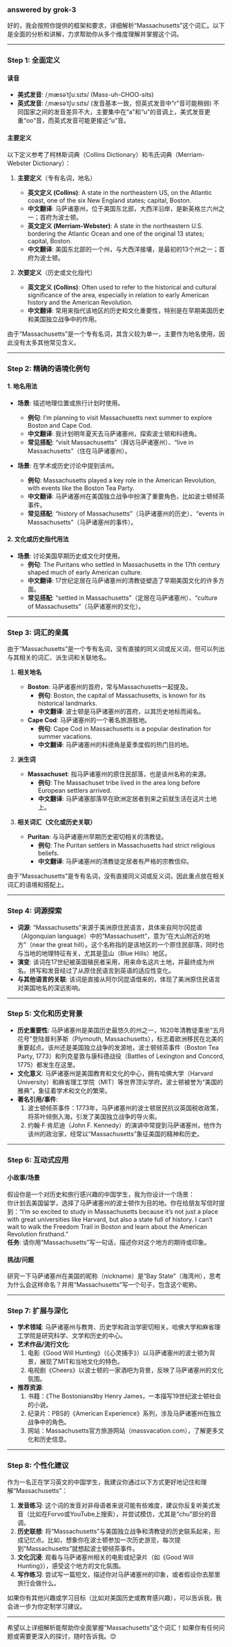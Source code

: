 ### answered by grok-3
好的，我会按照你提供的框架和要求，详细解析“Massachusetts”这个词汇。以下是全面的分析和讲解，力求帮助你从多个维度理解并掌握这个词。

---

### Step 1: 全面定义
#### 读音
- **美式发音**: /ˌmæsəˈtʃuːsɪts/ (Mass-uh-CHOO-sits)
- **英式发音**: /ˌmæsəˈtʃuːsɪts/ (发音基本一致，但英式发音中“r”音可能稍弱)
不同国家之间的发音差异不大，主要集中在“a”和“u”的音调上，美式发音更重“oo”音，而英式发音可能更接近“u”音。

#### 主要定义
以下定义参考了柯林斯词典（Collins Dictionary）和韦氏词典（Merriam-Webster Dictionary）：
1. **主要定义**（专有名词，地名）  
   - **英文定义 (Collins)**: A state in the northeastern US, on the Atlantic coast, one of the six New England states; capital, Boston.  
   - **中文翻译**: 马萨诸塞州，位于美国东北部，大西洋沿岸，是新英格兰六州之一；首府为波士顿。  
   - **英文定义 (Merriam-Webster)**: A state in the northeastern U.S. bordering the Atlantic Ocean and one of the original 13 states; capital, Boston.  
   - **中文翻译**: 美国东北部的一个州，与大西洋接壤，是最初的13个州之一；首府为波士顿。

2. **次要定义**（历史或文化指代）  
   - **英文定义 (Collins)**: Often used to refer to the historical and cultural significance of the area, especially in relation to early American history and the American Revolution.  
   - **中文翻译**: 常用来指代该地区的历史和文化重要性，特别是在早期美国历史和美国独立战争中的作用。

由于“Massachusetts”是一个专有名词，其含义较为单一，主要作为地名使用，因此没有太多其他常见含义。

---

### Step 2: 精确的语境化例句
#### 1. 地名用法
- **场景**: 描述地理位置或旅行计划时使用。  
  - **例句**: I’m planning to visit Massachusetts next summer to explore Boston and Cape Cod.  
  - **中文翻译**: 我计划明年夏天去马萨诸塞州，探索波士顿和科德角。  
  - **常见搭配**: “visit Massachusetts”（拜访马萨诸塞州）、“live in Massachusetts”（住在马萨诸塞州）。

- **场景**: 在学术或历史讨论中提到该州。  
  - **例句**: Massachusetts played a key role in the American Revolution, with events like the Boston Tea Party.  
  - **中文翻译**: 马萨诸塞州在美国独立战争中扮演了重要角色，比如波士顿倾茶事件。  
  - **常见搭配**: “history of Massachusetts”（马萨诸塞州的历史）、“events in Massachusetts”（马萨诸塞州的事件）。

#### 2. 文化或历史指代用法
- **场景**: 讨论美国早期历史或文化时使用。  
  - **例句**: The Puritans who settled in Massachusetts in the 17th century shaped much of early American culture.  
  - **中文翻译**: 17世纪定居在马萨诸塞州的清教徒塑造了早期美国文化的许多方面。  
  - **常见搭配**: “settled in Massachusetts”（定居在马萨诸塞州）、“culture of Massachusetts”（马萨诸塞州的文化）。

---

### Step 3: 词汇的亲属
由于“Massachusetts”是一个专有名词，没有直接的同义词或反义词，但可以列出与其相关的词汇、派生词和关联地名。
1. **相关地名**  
   - **Boston**: 马萨诸塞州的首府，常与Massachusetts一起提及。  
     - **例句**: Boston, the capital of Massachusetts, is known for its historical landmarks.  
     - **中文翻译**: 波士顿是马萨诸塞州的首府，以其历史地标而闻名。  
   - **Cape Cod**: 马萨诸塞州的一个著名旅游胜地。  
     - **例句**: Cape Cod in Massachusetts is a popular destination for summer vacations.  
     - **中文翻译**: 马萨诸塞州的科德角是夏季度假的热门目的地。

2. **派生词**  
   - **Massachuset**: 指马萨诸塞州的原住民部落，也是该州名称的来源。  
     - **例句**: The Massachuset tribe lived in the area long before European settlers arrived.  
     - **中文翻译**: 马萨诸塞部落早在欧洲定居者到来之前就生活在这片土地上。

3. **相关词汇（文化或历史关联）**  
   - **Puritan**: 与马萨诸塞州早期历史密切相关的清教徒。  
     - **例句**: The Puritan settlers in Massachusetts had strict religious beliefs.  
     - **中文翻译**: 马萨诸塞州的清教徒定居者有严格的宗教信仰。

由于“Massachusetts”是专有名词，没有直接同义词或反义词，因此重点放在相关词汇的语境和搭配上。

---

### Step 4: 词源探索
- **词源**: “Massachusetts”来源于美洲原住民语言，具体来自阿尔冈昆语（Algonquian language）中的“Massachusett”，意为“在大山附近的地方”（near the great hill）。这个名称指的是该地区的一个原住民部落，同时也与当地的地理特征有关，尤其是蓝山（Blue Hills）地区。
- **演变**: 该词在17世纪被英国殖民者采用，用来命名这片土地，并最终成为州名。拼写和发音经过了从原住民语言到英语的适应性变化。
- **与其他语言的关联**: 该词是直接从阿尔冈昆语借来的，体现了美洲原住民语言对美国地名的深远影响。

---

### Step 5: 文化和历史背景
- **历史重要性**: 马萨诸塞州是美国历史最悠久的州之一，1620年清教徒乘坐“五月花号”登陆普利茅斯（Plymouth, Massachusetts），标志着欧洲移民在北美的重要起点。该州还是美国独立战争的发源地，波士顿倾茶事件（Boston Tea Party, 1773）和列克星敦与康科德战役（Battles of Lexington and Concord, 1775）都发生在这里。
- **文化意义**: 马萨诸塞州是美国教育和文化的中心，拥有哈佛大学（Harvard University）和麻省理工学院（MIT）等世界顶尖学府。波士顿被誉为“美国的雅典”，象征着学术和文化的繁荣。
- **著名引用/事件**:
  1. 波士顿倾茶事件：1773年，马萨诸塞州的波士顿居民抗议英国税收政策，将茶叶倾倒入海，引发了美国独立战争的导火索。
  2. 约翰·F·肯尼迪（John F. Kennedy）的演讲中常提到马萨诸塞州，他作为该州的政治家，经常以“Massachusetts”象征美国的精神和历史。

---

### Step 6: 互动式应用
#### 小故事/场景
假设你是一个对历史和旅行感兴趣的中国学生，我为你设计一个场景：  
你计划去美国留学，选择了马萨诸塞州的波士顿作为目的地。你在给朋友写信时提到：“I’m so excited to study in Massachusetts because it’s not just a place with great universities like Harvard, but also a state full of history. I can’t wait to walk the Freedom Trail in Boston and learn about the American Revolution firsthand.”  
**任务**: 请你用“Massachusetts”写一句话，描述你对这个地方的期待或印象。

#### 挑战/问题
研究一下马萨诸塞州在美国的昵称（nickname）是“Bay State”（海湾州），思考为什么会这样命名？并用“Massachusetts”写一个句子，包含这个昵称。

---

### Step 7: 扩展与深化
- **学术领域**: 马萨诸塞州与教育、历史学和政治学密切相关。哈佛大学和麻省理工学院是研究科学、文学和历史的中心。
- **艺术作品/流行文化**:
  1. 电影《Good Will Hunting》（《心灵捕手》）以马萨诸塞州的波士顿为背景，展现了MIT和当地文化的特色。
  2. 电视剧《Cheers》以波士顿的一家酒吧为背景，反映了马萨诸塞州的文化氛围。
- **推荐资源**:
  1. 书籍：《The Bostonians》by Henry James，一本描写19世纪波士顿社会的小说。
  2. 纪录片：PBS的《American Experience》系列，涉及马萨诸塞州在独立战争中的角色。
  3. 网站：Massachusetts官方旅游网站（massvacation.com），了解更多文化和历史信息。

---

### Step 8: 个性化建议
作为一名正在学习英文的中国学生，我建议你通过以下方式更好地记住和理解“Massachusetts”：
1. **发音练习**: 这个词的发音对非母语者来说可能有些难度，建议你反复听美式发音（比如在Forvo或YouTube上搜索），并尝试模仿，尤其是“chu”部分的音调。
2. **历史联想**: 将“Massachusetts”与美国独立战争和清教徒的历史联系起来，形成记忆点。比如，想象你在波士顿参加一次历史游览，每次提到“Massachusetts”就想起波士顿倾茶事件。
3. **文化沉浸**: 观看与马萨诸塞州相关的电影或纪录片（如《Good Will Hunting》），感受这个地方的文化氛围。
4. **写作练习**: 尝试写一篇短文，描述你对马萨诸塞州的印象，或者假设你去那里旅行会做什么。

如果你有其他兴趣或学习目标（比如对美国历史或教育感兴趣），可以告诉我，我会进一步为你定制学习建议。

---

希望以上详细解析能帮助你全面掌握“Massachusetts”这个词汇！如果你有任何问题或需要更深入的探讨，随时告诉我。😊